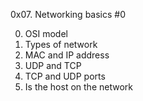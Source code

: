 0x07. Networking basics #0

0. OSI model
1. Types of network
2. MAC and IP address
3. UDP and TCP
4. TCP and UDP ports
5. Is the host on the network
